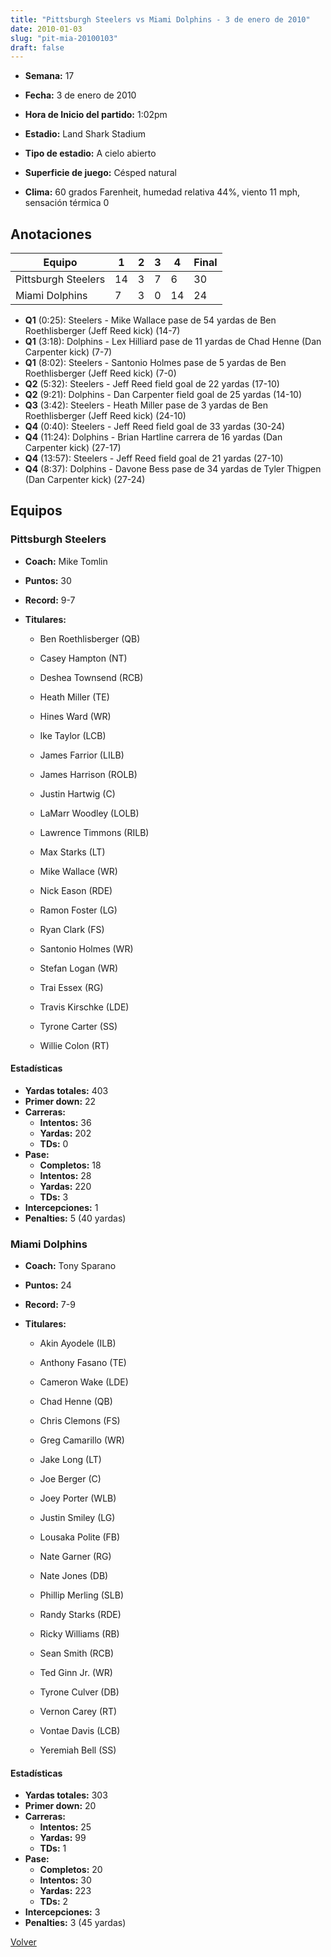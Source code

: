 ```yaml
---
title: "Pittsburgh Steelers vs Miami Dolphins - 3 de enero de 2010"
date: 2010-01-03
slug: "pit-mia-20100103"
draft: false
---
```


* **Semana:** 17
* **Fecha:** 3 de enero de 2010

* **Hora de Inicio del partido:** 1:02pm
* **Estadio:** Land Shark Stadium
* **Tipo de estadio:** A cielo abierto
* **Superficie de juego:** Césped natural
* **Clima:** 60 grados Farenheit, humedad relativa 44%, viento 11 mph, sensación térmica 0





## Anotaciones
| Equipo | 1 | 2 | 3 | 4 | Final |
|--------|---|---|---|---|-------|
| Pittsburgh Steelers  | 14 | 3 | 7 | 6  | 30 |
| Miami Dolphins  | 7 | 3 | 0 | 14  | 24 |
* **Q1** (0:25): Steelers - Mike Wallace pase de 54 yardas de Ben Roethlisberger (Jeff Reed kick) (14-7)
* **Q1** (3:18): Dolphins - Lex Hilliard pase de 11 yardas de Chad Henne (Dan Carpenter kick) (7-7)
* **Q1** (8:02): Steelers - Santonio Holmes pase de 5 yardas de Ben Roethlisberger (Jeff Reed kick) (7-0)
* **Q2** (5:32): Steelers - Jeff Reed field goal de 22 yardas (17-10)
* **Q2** (9:21): Dolphins - Dan Carpenter field goal de 25 yardas (14-10)
* **Q3** (3:42): Steelers - Heath Miller pase de 3 yardas de Ben Roethlisberger (Jeff Reed kick) (24-10)
* **Q4** (0:40): Steelers - Jeff Reed field goal de 33 yardas (30-24)
* **Q4** (11:24): Dolphins - Brian Hartline carrera de 16 yardas (Dan Carpenter kick) (27-17)
* **Q4** (13:57): Steelers - Jeff Reed field goal de 21 yardas (27-10)
* **Q4** (8:37): Dolphins - Davone Bess pase de 34 yardas de Tyler Thigpen (Dan Carpenter kick) (27-24)


## Equipos


### Pittsburgh Steelers
* **Coach:** Mike Tomlin
* **Puntos:** 30
* **Record:** 9-7
* **Titulares:** 

  * Ben Roethlisberger (QB) 

  * Casey Hampton (NT) 

  * Deshea Townsend (RCB) 

  * Heath Miller (TE) 

  * Hines Ward (WR) 

  * Ike Taylor (LCB) 

  * James Farrior (LILB) 

  * James Harrison (ROLB) 

  * Justin Hartwig (C) 

  * LaMarr Woodley (LOLB) 

  * Lawrence Timmons (RILB) 

  * Max Starks (LT) 

  * Mike Wallace (WR) 

  * Nick Eason (RDE) 

  * Ramon Foster (LG) 

  * Ryan Clark (FS) 

  * Santonio Holmes (WR) 

  * Stefan Logan (WR) 

  * Trai Essex (RG) 

  * Travis Kirschke (LDE) 

  * Tyrone Carter (SS) 

  * Willie Colon (RT) 

#### Estadísticas
* **Yardas totales:** 403
* **Primer down:** 22
* **Carreras:**
  * **Intentos:** 36
  * **Yardas:** 202
  * **TDs:** 0
* **Pase:**
  * **Completos:** 18
  * **Intentos:** 28
  * **Yardas:** 220
  * **TDs:** 3
* **Intercepciones:** 1
* **Penalties:** 5 (40 yardas)

### Miami Dolphins
* **Coach:** Tony Sparano
* **Puntos:** 24
* **Record:** 7-9
* **Titulares:** 

  * Akin Ayodele (ILB) 

  * Anthony Fasano (TE) 

  * Cameron Wake (LDE) 

  * Chad Henne (QB) 

  * Chris Clemons (FS) 

  * Greg Camarillo (WR) 

  * Jake Long (LT) 

  * Joe Berger (C) 

  * Joey Porter (WLB) 

  * Justin Smiley (LG) 

  * Lousaka Polite (FB) 

  * Nate Garner (RG) 

  * Nate Jones (DB) 

  * Phillip Merling (SLB) 

  * Randy Starks (RDE) 

  * Ricky Williams (RB) 

  * Sean Smith (RCB) 

  * Ted Ginn Jr. (WR) 

  * Tyrone Culver (DB) 

  * Vernon Carey (RT) 

  * Vontae Davis (LCB) 

  * Yeremiah Bell (SS) 

#### Estadísticas
* **Yardas totales:** 303
* **Primer down:** 20
* **Carreras:**
  * **Intentos:** 25
  * **Yardas:** 99
  * **TDs:** 1
* **Pase:**
  * **Completos:** 20
  * **Intentos:** 30
  * **Yardas:** 223
  * **TDs:** 2
* **Intercepciones:** 3
* **Penalties:** 3 (45 yardas)


[Volver](/historia/2009)
